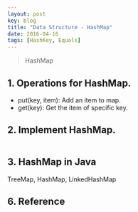 ```yaml
---
layout: post
key: blog
title: "Data Structure - HashMap"
date: 2016-04-16
tags: [HashKey, Equals]
---
```


> HashMap

## 1. Operations for HashMap.
* put(key, item): Add an item to map.
* get(key): Get the item of specific key.

## 2. Implement HashMap.
```java
```

## 3. HashMap in Java
TreeMap, HashMap, LinkedHashMap

## 6. Reference
